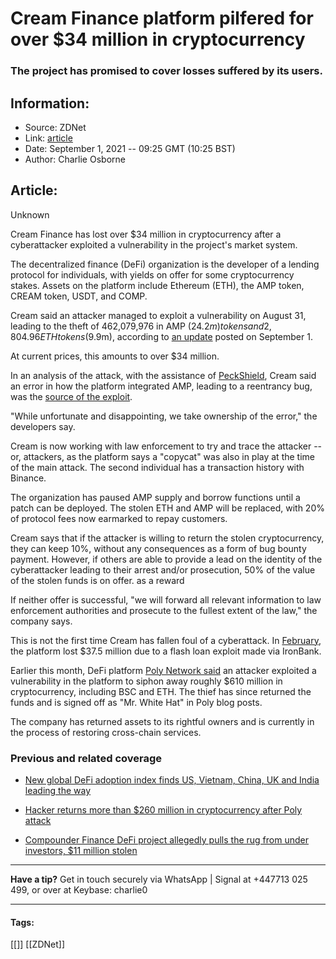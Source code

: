 # Cream Finance platform pilfered for over $34 million in cryptocurrency
### The project has promised to cover losses suffered by its users.

## Information:
+ Source: ZDNet
+ Link: [article](https://www.zdnet.com/article/cream-finance-wallet-pilfered-for-34-million-in-cryptocurrency/)
+ Date: September 1, 2021 -- 09:25 GMT (10:25 BST)
+ Author: Charlie Osborne


## Article:
Unknown

Cream Finance has lost over $34 million in cryptocurrency after a cyberattacker exploited a vulnerability in the project's market system. 


The decentralized finance (DeFi) organization is the developer of a lending protocol for individuals, with yields on offer for some cryptocurrency stakes. Assets on the platform include Ethereum (ETH), the AMP token, CREAM token, USDT, and COMP.

Cream said an attacker managed to exploit a vulnerability on August 31, leading to the theft of 462,079,976 in AMP ($24.2m) tokens and 2,804.96 ETH tokens ($9.9m), according to [an update](https://twitter.com/CreamdotFinance/status/1432909465104240641) posted on September 1.

At current prices, this amounts to over $34 million.  

In an analysis of the attack, with the assistance of [PeckShield](https://twitter.com/peckshield/status/1432249600002478081), Cream said an error in how the platform integrated AMP, leading to a reentrancy bug, was the [source of the exploit](https://creamdotfinance.medium.com/?p=6ceb20a630c5).  

"While unfortunate and disappointing, we take ownership of the error," the developers say.  

Cream is now working with law enforcement to try and trace the attacker -- or, attackers, as the platform says a "copycat" was also in play at the time of the main attack. The second individual has a transaction history with Binance. 






The organization has paused AMP supply and borrow functions until a patch can be deployed. The stolen ETH and AMP will be replaced, with 20% of protocol fees now earmarked to repay customers.  

Cream says that if the attacker is willing to return the stolen cryptocurrency, they can keep 10%, without any consequences as a form of bug bounty payment. However, if others are able to provide a lead on the identity of the cyberattacker leading to their arrest and/or prosecution, 50% of the value of the stolen funds is on offer. as a reward  

If neither offer is successful, "we will forward all relevant information to law enforcement authorities and prosecute to the fullest extent of the law," the company says.

This is not the first time Cream has fallen foul of a cyberattack. In [February](https://twitter.com/CreamdotFinance/status/1360497502881865729), the platform lost $37.5 million due to a flash loan exploit made via IronBank.  

Earlier this month, DeFi platform [Poly Network said](https://www.zdnet.com/article/hacker-returns-more-than-260-million-after-poly-attack/) an attacker exploited a vulnerability in the platform to siphon away roughly $610 million in cryptocurrency, including BSC and ETH. The thief has since returned the funds and is signed off as "Mr. White Hat" in Poly blog posts.  

The company has returned assets to its rightful owners and is currently in the process of restoring cross-chain services.  

###  Previous and related coverage

* [New global DeFi adoption index finds US, Vietnam, China, UK and India leading the way](https://www.zdnet.com/article/new-global-defi-adoption-index-finds-widespread-adoption-in-us-vietnam-china-uk-and-india/)  

* [Hacker returns more than $260 million in cryptocurrency after Poly attack](https://www.zdnet.com/article/hacker-returns-more-than-260-million-after-poly-attack/)  

* [Compounder Finance DeFi project allegedly pulls the rug from under investors, $11 million stolen](https://www.zdnet.com/article/compounder-finance-defi-project-allegedly-pulls-the-rug-from-under-investors-12-million-stolen/)  




---

**Have a tip?** Get in touch securely via WhatsApp | Signal at +447713 025 499, or over at Keybase: charlie0



---





#### Tags:
[[]] [[ZDNet]]
